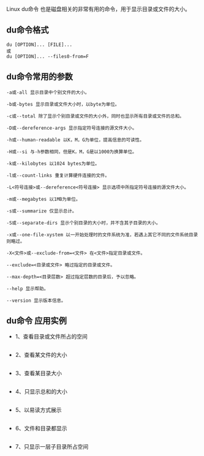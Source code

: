 Linux du命令 也是磁盘相关的非常有用的命令，用于显示目录或文件的大小。
## du命令格式
````
du [OPTION]... [FILE]...
或
du [OPTION]... --files0-from=F
````
## du命令常用的参数
````
-a或-all 显示目录中个别文件的大小。 

-b或-bytes 显示目录或文件大小时，以byte为单位。 

-c或--total 除了显示个别目录或文件的大小外，同时也显示所有目录或文件的总和。 

-D或--dereference-args 显示指定符号连接的源文件大小。 

-h或--human-readable 以K，M，G为单位，提高信息的可读性。 

-H或--si 与-h参数相同，但是K，M，G是以1000为换算单位。 

-k或--kilobytes 以1024 bytes为单位。 

-l或--count-links 重复计算硬件连接的文件。 

-L<符号连接>或--dereference<符号连接> 显示选项中所指定符号连接的源文件大小。 

-m或--megabytes 以1MB为单位。 

-s或--summarize 仅显示总计。 

-S或--separate-dirs 显示个别目录的大小时，并不含其子目录的大小。 

-x或--one-file-xystem 以一开始处理时的文件系统为准，若遇上其它不同的文件系统目录则略过。 

-X<文件>或--exclude-from=<文件> 在<文件>指定目录或文件。 

--exclude=<目录或文件> 略过指定的目录或文件。 

--max-depth=<目录层数> 超过指定层数的目录后，予以忽略。 

--help 显示帮助。 

--version 显示版本信息。
````
## du命令 应用实例
* 1、查看目录或文件所占的空间
````

````
* 2、查看某文件的大小
````

````
* 3、查看某目录大小
````

````
* 4、只显示总和的大小
````

````
* 5、以易读方式展示
````

````
* 6、文件和目录都显示
````

````
* 7、只显示一层子目录所占空间
````

````
